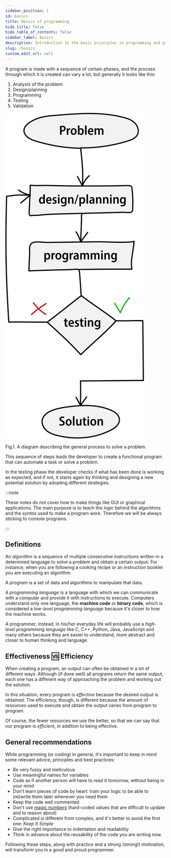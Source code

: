 ```yaml
---
sidebar_position: 1
id: basics
title: Basics of programming
hide_title: false
hide_table_of_contents: false
sidebar_label: Basics
description: Introduction to the basic principles in programming and problem solving.
slug: /basics
custom_edit_url: null
---
```



A program is made with a sequence of certain phases, and the process through which it is created can vary a lot, but generally it looks like this:
1. Analysis of the problem
2. Design/planning
3. Programming
4. Testing
5. Validation

![Problem solving process diagram](./assets/problem-solving-process.svg)
<figcaption>Fig.1. A diagram describing the general process to solve a problem.</figcaption>

This sequence of steps leads the developer to create a functional program that can automate a task or solve a problem. 

In the testing phase the developer checks if what has been done is working as expected, and if not, it starts again by thinking and designing a new potential solution by adopting different strategies.

:::note

These notes do not cover how to make things like GUI or graphical applications. The main purpose is to teach the *logic* behind the algorithms and the *syntax* used to make a program work. Therefore we will be always sticking to console programs.

:::

## Definitions

An *algorithm* is a sequence of multiple consecutive instructions written in a determined language to solve a problem and obtain a certain output. For instance, when you are following a cooking recipe or an instruction booklet you are executing an algorithm.

A *program* is a set of data and algorithms to manipulate that data.

A *programming language* is a language with which we can communicate with a computer and provide it with instructions to execute. Computers understand only one language, the **machine code** or **binary code**, which is considered a *low-level programming language* because it's closer to how the machine works.

A programmer, instead, in his/her everyday life will probably use a *high-level programming language* like C, C++, Python, Java, JavaScript and many others because they are easier to understand, more abstract and closer to human thinking and language.

## Effectiveness 🆚 Efficiency

When creating a program, an output can often be obtained in a lot of different ways. Although (if done well) all programs return the same output, each one has a different way of approaching the problem and working out the solution.

In this situation, every program is *effective* because the desired output is obtained. The efficiency, though, is different because the amount of resources used to execute and obtain the output varies from program to program.

Of course, the fewer resources we use the better, so that we can say that our program is *efficient*, in addition to being effective.

## General recommendations

While programming (or coding) in general, it's important to keep in mind some relevant advice, principles and best practices:

- Be very fussy and meticulous
- Use meaningful names for variables
- Code as if another person will have to read it tomorrow, without being in your mind
- Don't learn pieces of code by heart: train your logic to be able to (re)write them later whenever you need them
- Keep the code well commented
- Don't use [magic numbers](https://en.wikipedia.org/wiki/Magic_number_(programming)) (hard-coded values that are difficult to update and to reason about)
- Complicated is different from complex, and it's better to avoid the first one: *Keep It Simple*
- Give the right importance to indentation and readability
- Think in advance about the reusability of the code you are writing now.

Following these steps, along with practice and a strong (strong!) motivation, will transform you in a good and proud programmer.